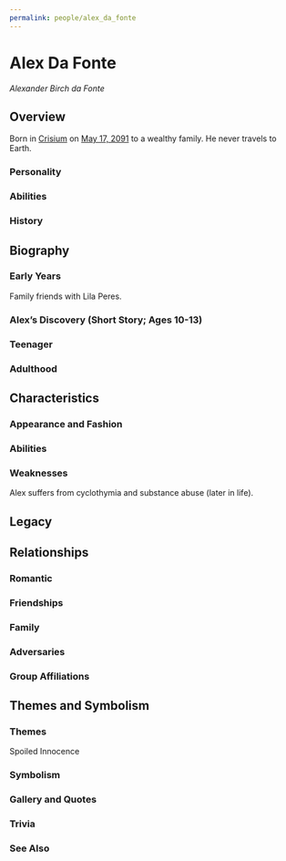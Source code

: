 ```yaml
---
permalink: people/alex_da_fonte
---
```


# Alex Da Fonte
*Alexander Birch da Fonte*

## Overview

Born in [Crisium](/locations/crisium_lunar_colony) on [May 17, 2091](/events/timeline#2090s) to a wealthy family. He never travels to Earth.
 
### Personality

### Abilities

### History

## Biography

### Early Years

Family friends with Lila Peres.

### Alex’s Discovery (Short Story; Ages 10-13)

### Teenager

### Adulthood

## Characteristics

### Appearance and Fashion

### Abilities

### Weaknesses

Alex suffers from cyclothymia and substance abuse (later in life).

## Legacy

## Relationships

### Romantic

### Friendships

### Family

### Adversaries

### Group Affiliations

## Themes and Symbolism

### Themes

Spoiled Innocence 

### Symbolism

### Gallery and Quotes

### Trivia

### See Also
